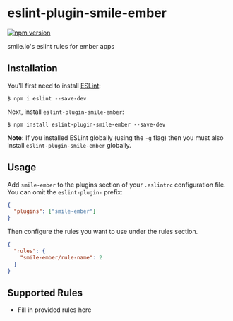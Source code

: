 # eslint-plugin-smile-ember

[![npm version](https://badge.fury.io/js/eslint-plugin-smile-ember.svg)](https://badge.fury.io/js/eslint-plugin-smile-ember)

smile.io&#39;s eslint rules for ember apps

## Installation

You'll first need to install [ESLint](http://eslint.org):

```
$ npm i eslint --save-dev
```

Next, install `eslint-plugin-smile-ember`:

```
$ npm install eslint-plugin-smile-ember --save-dev
```

**Note:** If you installed ESLint globally (using the `-g` flag) then you must also install `eslint-plugin-smile-ember` globally.

## Usage

Add `smile-ember` to the plugins section of your `.eslintrc` configuration file. You can omit the `eslint-plugin-` prefix:

```json
{
  "plugins": ["smile-ember"]
}
```

Then configure the rules you want to use under the rules section.

```json
{
  "rules": {
    "smile-ember/rule-name": 2
  }
}
```

## Supported Rules

- Fill in provided rules here
